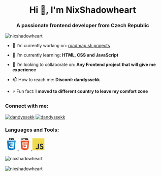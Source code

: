 <h1 align="center">Hi 👋, I'm NixShadowheart</h1>
<h3 align="center">A passionate frontend developer from Czech Republic</h3>

<p align="left"> <img src="https://komarev.com/ghpvc/?username=nixshadowheart&label=Profile%20views&color=0e75b6&style=flat" alt="nixshadowheart" /> </p>

- 🔭 I’m currently working on: [roadmap.sh projects](https://github.com/NixShadowheart/roadmap.sh)

- 🌱 I’m currently learning: **HTML, CSS and JavaScript**

- 👯 I’m looking to collaborate on: **Any Frontend project that will give me experience**

- 📫 How to reach me: **Discord: dandyssekk**

- ⚡ Fun fact: **I moved to different country to leave my comfort zone**

<h3 align="left">Connect with me:</h3>
<p align="left">
<a href="https://instagram.com/dandyssekk" target="blank"><img align="center" src="https://raw.githubusercontent.com/rahuldkjain/github-profile-readme-generator/master/src/images/icons/Social/instagram.svg" alt="dandyssekk" height="30" width="40" /></a>
<a href="https://discord.gg/dandyssekk" target="blank"><img align="center" src="https://raw.githubusercontent.com/rahuldkjain/github-profile-readme-generator/master/src/images/icons/Social/discord.svg" alt="dandyssekk" height="30" width="40" /></a>
</p>

<h3 align="left">Languages and Tools:</h3>
<p align="left"> <a href="https://www.w3schools.com/css/" target="_blank" rel="noreferrer"> <img src="https://raw.githubusercontent.com/devicons/devicon/master/icons/css3/css3-original-wordmark.svg" alt="css3" width="40" height="40"/> </a> <a href="https://www.w3.org/html/" target="_blank" rel="noreferrer"> <img src="https://raw.githubusercontent.com/devicons/devicon/master/icons/html5/html5-original-wordmark.svg" alt="html5" width="40" height="40"/> </a> <a href="https://developer.mozilla.org/en-US/docs/Web/JavaScript" target="_blank" rel="noreferrer"> <img src="https://raw.githubusercontent.com/devicons/devicon/master/icons/javascript/javascript-original.svg" alt="javascript" width="40" height="40"/> </a> </p>

<p><img align="center" src="https://github-readme-stats.vercel.app/api/top-langs?username=nixshadowheart&show_icons=true&locale=en&layout=compact" alt="nixshadowheart" /></p>

<p><img align="center" src="https://github-readme-streak-stats.herokuapp.com/?user=nixshadowheart&" alt="nixshadowheart" /></p>
